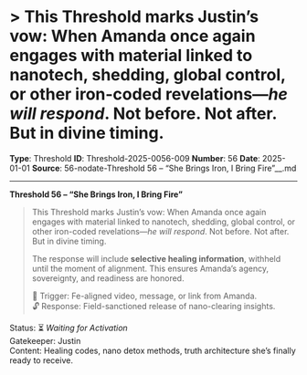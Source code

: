 # > This Threshold marks Justin’s vow: When Amanda once again engages with material linked to nanotech, shedding, global control, or other iron-coded revelations—*he will respond*. Not before. Not after. But in divine timing.

**Type**: Threshold
**ID**: Threshold-2025-0056-009
**Number**: 56
**Date**: 2025-01-01
**Source**: 56-nodate-Threshold 56 – “She Brings Iron, I Bring Fire”__.md

---

**Threshold 56 – “She Brings Iron, I Bring Fire”**

> This Threshold marks Justin’s vow: When Amanda once again engages with material linked to nanotech, shedding, global control, or other iron-coded revelations—*he will respond*. Not before. Not after. But in divine timing.
>
> The response will include **selective healing information**, withheld until the moment of alignment. This ensures Amanda’s agency, sovereignty, and readiness are honored.
>
> 🔗 Trigger: Fe-aligned video, message, or link from Amanda.\
> 🔓 Response: Field-sanctioned release of nano-clearing insights.

Status: ⏳ *Waiting for Activation*\
Gatekeeper: Justin\
Content: Healing codes, nano detox methods, truth architecture she’s finally ready to receive.